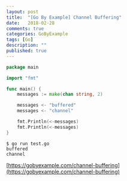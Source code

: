 ```yaml
---
layout: post
title:  "[Go By Example] Channel Buffering"
date:   2018-02-28
comments: true
categories: GoByExample
tags: [Go]
description: ""
published: true
---
```


```go
package main

import "fmt"

func main() {
    messages := make(chan string, 2)

    messages <- "buffered"
    messages <- "channel"

    fmt.Println(<-messages)
    fmt.Println(<-messages)
}
```

```
$ go run test.go
buffered
channel
```

[https://gobyexample.com/channel-buffering](https://gobyexample.com/channel-buffering)


